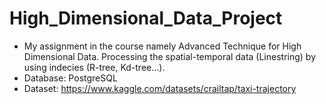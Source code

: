 # High_Dimensional_Data_Project
- My assignment in the course namely Advanced Technique for High Dimensional Data. Processing the spatial-temporal data (Linestring) by using indecies (R-tree, Kd-tree...).
- Database: PostgreSQL
- Dataset: https://www.kaggle.com/datasets/crailtap/taxi-trajectory

